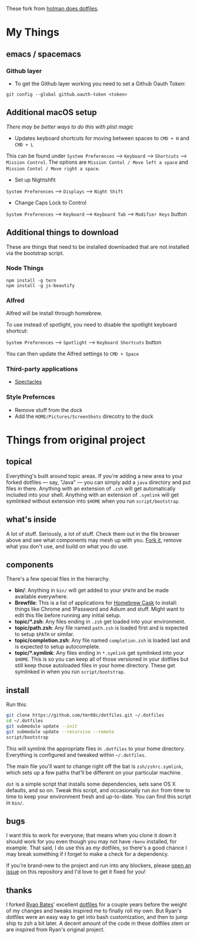 These fork from [holman does dotfiles](https://github.com/holman/dotfiles/fork).

# My Things

## emacs / spacemacs

### Github layer

* To get the Github layer working you need to set a Github Oauth Token:

```
git config --global github.oauth-token <token>
```

## Additional macOS setup

_There may be better ways to do this with plist magic_

* Updates keyboard shortcuts for moving between spaces to `CMD + H` and `CMD + L`

This can be found under `System Preferences` --> `Keyboard` --> `Shortcuts` --> `Mission Control`. The options are `Mission Contol / Move left a space` and `Mission Contol / Move right a space`. 

* Set up Nightshfit 

`System Preferences` --> `Displays` --> `Night Shift` 

* Change Caps Lock to Control

`System Preferences` --> `Keyboard` --> `Keyboard Tab` --> `Modifier Keys` button

## Additional things to download

These are things that need to be installed downloaded that are not installed via the bootstrap script.

### Node Things

```
npm install -g tern
npm install -g js-beautify
```

### Alfred

Alfred will be install through homebrew.

To use instead of spotlight, you need to disable the spotlight keyboard shortcut:

`System Preferences` --> `Spotlight` --> `Keyboard Shortcuts` button 

You can then update the Alfred settings to `CMD + Space` 

### Third-party applications

* [Spectacles](https://www.spectacleapp.com)

### Style Prefernces

* Remove stuff from the dock
* Add the `HOME/Pictures/ScreenShots` direcotry to the dock

# Things from original project

## topical

Everything's built around topic areas. If you're adding a new area to your
forked dotfiles — say, "Java" — you can simply add a `java` directory and put
files in there. Anything with an extension of `.zsh` will get automatically
included into your shell. Anything with an extension of `.symlink` will get
symlinked without extension into `$HOME` when you run `script/bootstrap`.

## what's inside

A lot of stuff. Seriously, a lot of stuff. Check them out in the file browser
above and see what components may mesh up with you.
[Fork it](https://github.com/holman/dotfiles/fork), remove what you don't
use, and build on what you do use.

## components

There's a few special files in the hierarchy.

- **bin/**: Anything in `bin/` will get added to your `$PATH` and be made
  available everywhere.
- **Brewfile**: This is a list of applications for [Homebrew Cask](http://caskroom.io) to install: things like Chrome and 1Password and Adium and stuff. Might want to edit this file before running any initial setup.
- **topic/\*.zsh**: Any files ending in `.zsh` get loaded into your
  environment.
- **topic/path.zsh**: Any file named `path.zsh` is loaded first and is
  expected to setup `$PATH` or similar.
- **topic/completion.zsh**: Any file named `completion.zsh` is loaded
  last and is expected to setup autocomplete.
- **topic/\*.symlink**: Any files ending in `*.symlink` get symlinked into
  your `$HOME`. This is so you can keep all of those versioned in your dotfiles
  but still keep those autoloaded files in your home directory. These get
  symlinked in when you run `script/bootstrap`.

## install

Run this:

```sh
git clone https://github.com/tmr08c/dotfiles.git ~/.dotfiles
cd ~/.dotfiles
git submodule update --init
git submodule update --recursive --remote
script/bootstrap
```

This will symlink the appropriate files in `.dotfiles` to your home directory.
Everything is configured and tweaked within `~/.dotfiles`.

The main file you'll want to change right off the bat is `zsh/zshrc.symlink`,
which sets up a few paths that'll be different on your particular machine.

`dot` is a simple script that installs some dependencies, sets sane OS X
defaults, and so on. Tweak this script, and occasionally run `dot` from
time to time to keep your environment fresh and up-to-date. You can find
this script in `bin/`.

## bugs

I want this to work for everyone; that means when you clone it down it should
work for you even though you may not have `rbenv` installed, for example. That
said, I do use this as *my* dotfiles, so there's a good chance I may break
something if I forget to make a check for a dependency.

If you're brand-new to the project and run into any blockers, please
[open an issue](https://github.com/holman/dotfiles/issues) on this repository
and I'd love to get it fixed for you!

## thanks

I forked [Ryan Bates](http://github.com/ryanb)' excellent
[dotfiles](http://github.com/ryanb/dotfiles) for a couple years before the
weight of my changes and tweaks inspired me to finally roll my own. But Ryan's
dotfiles were an easy way to get into bash customization, and then to jump ship
to zsh a bit later. A decent amount of the code in these dotfiles stem or are
inspired from Ryan's original project.
